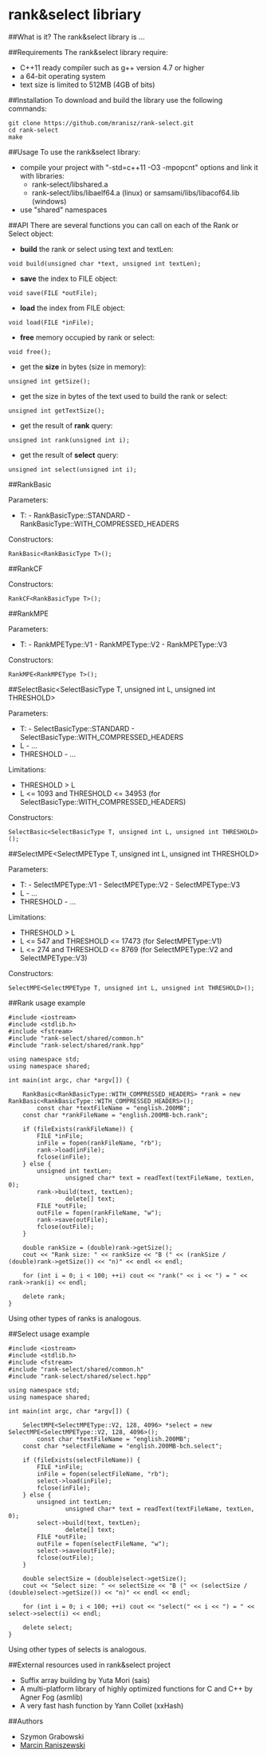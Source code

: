 # rank&select libriary

##What is it?
The rank&select library is ...

##Requirements
The rank&select library require:
- C++11 ready compiler such as g++ version 4.7 or higher
- a 64-bit operating system
- text size is limited to 512MB (4GB of bits)

##Installation
To download and build the library use the following commands:
```
git clone https://github.com/mranisz/rank-select.git
cd rank-select
make
```

##Usage
To use the rank&select library:
- compile your project with "-std=c++11 -O3 -mpopcnt" options and link it with libraries:
  - rank-select/libshared.a
  - rank-select/libs/libaelf64.a (linux) or samsami/libs/libacof64.lib (windows)
- use "shared" namespaces

##API
There are several functions you can call on each of the Rank or Select object:
- **build** the rank or select using text and textLen:
```
void build(unsigned char *text, unsigned int textLen);
```
- **save** the index to FILE object:
```
void save(FILE *outFile);
```
- **load** the index from FILE object:
```
void load(FILE *inFile);
```
- **free** memory occupied by rank or select:
```
void free();
```
- get the **size** in bytes (size in memory):
```
unsigned int getSize();
```
- get the size in bytes of the text used to build the rank or select:
```
unsigned int getTextSize();
```
- get the result of **rank** query:
```
unsigned int rank(unsigned int i);
```
- get the result of **select** query:
```
unsigned int select(unsigned int i);
```

##RankBasic<RankBasicType T>

Parameters:
- T:
      - RankBasicType::STANDARD
      - RankBasicType::WITH_COMPRESSED_HEADERS

Constructors:
```
RankBasic<RankBasicType T>();
```

##RankCF

Constructors:
```
RankCF<RankBasicType T>();
```

##RankMPE<RankMPEType T>

Parameters:
- T:
      - RankMPEType::V1
      - RankMPEType::V2
      - RankMPEType::V3

Constructors:
```
RankMPE<RankMPEType T>();
```

##SelectBasic<SelectBasicType T, unsigned int L, unsigned int THRESHOLD>

Parameters:
- T:
      - SelectBasicType::STANDARD
      - SelectBasicType::WITH_COMPRESSED_HEADERS
- L - ...
- THRESHOLD - ...

Limitations: 
- THRESHOLD > L
- L <= 1093 and THRESHOLD <= 34953 (for SelectBasicType::WITH_COMPRESSED_HEADERS)

Constructors:
```
SelectBasic<SelectBasicType T, unsigned int L, unsigned int THRESHOLD>();
```

##SelectMPE<SelectMPEType T, unsigned int L, unsigned int THRESHOLD>

Parameters:
- T:
      - SelectMPEType::V1
      - SelectMPEType::V2
      - SelectMPEType::V3
- L - ...
- THRESHOLD - ...

Limitations: 
- THRESHOLD > L
- L <= 547 and THRESHOLD <= 17473 (for SelectMPEType::V1)
- L <= 274 and THRESHOLD <= 8769 (for SelectMPEType::V2 and SelectMPEType::V3)

Constructors:
```
SelectMPE<SelectMPEType T, unsigned int L, unsigned int THRESHOLD>();
```

##Rank usage example
```
#include <iostream>
#include <stdlib.h>
#include <fstream>
#include "rank-select/shared/common.h"
#include "rank-select/shared/rank.hpp"

using namespace std;
using namespace shared;

int main(int argc, char *argv[]) {

	RankBasic<RankBasicType::WITH_COMPRESSED_HEADERS> *rank = new RankBasic<RankBasicType::WITH_COMPRESSED_HEADERS>();
        const char *textFileName = "english.200MB";
	const char *rankFileName = "english.200MB-bch.rank";

	if (fileExists(rankFileName)) {
		FILE *inFile;
		inFile = fopen(rankFileName, "rb");
		rank->load(inFile);
		fclose(inFile);
	} else {
		unsigned int textLen;
                unsigned char* text = readText(textFileName, textLen, 0);
		rank->build(text, textLen);
                delete[] text;
		FILE *outFile;
		outFile = fopen(rankFileName, "w");
		rank->save(outFile);
		fclose(outFile);
	}
	
	double rankSize = (double)rank->getSize();
	cout << "Rank size: " << rankSize << "B (" << (rankSize / (double)rank->getSize()) << "n)" << endl << endl;

	for (int i = 0; i < 100; ++i) cout << "rank(" << i << ") = " << rank->rank(i) << endl;

	delete rank;
}
```
Using other types of ranks is analogous.

##Select usage example
```
#include <iostream>
#include <stdlib.h>
#include <fstream>
#include "rank-select/shared/common.h"
#include "rank-select/shared/select.hpp"

using namespace std;
using namespace shared;

int main(int argc, char *argv[]) {

	SelectMPE<SelectMPEType::V2, 128, 4096> *select = new SelectMPE<SelectMPEType::V2, 128, 4096>();
        const char *textFileName = "english.200MB";
	const char *selectFileName = "english.200MB-bch.select";

	if (fileExists(selectFileName)) {
		FILE *inFile;
		inFile = fopen(selectFileName, "rb");
		select->load(inFile);
		fclose(inFile);
	} else {
		unsigned int textLen;
                unsigned char* text = readText(textFileName, textLen, 0);
		select->build(text, textLen);
                delete[] text;
		FILE *outFile;
		outFile = fopen(selectFileName, "w");
		select->save(outFile);
		fclose(outFile);
	}
	
	double selectSize = (double)select->getSize();
	cout << "Select size: " << selectSize << "B (" << (selectSize / (double)select->getSize()) << "n)" << endl << endl;

	for (int i = 0; i < 100; ++i) cout << "select(" << i << ") = " << select->select(i) << endl;

	delete select;
}
```
Using other types of selects is analogous.

##External resources used in rank&select project
- Suffix array building by Yuta Mori (sais)
- A multi-platform library of highly optimized functions for C and C++ by Agner Fog (asmlib)
- A very fast hash function by Yann Collet (xxHash)

##Authors
- Szymon Grabowski
- [Marcin Raniszewski](https://github.com/mranisz)

